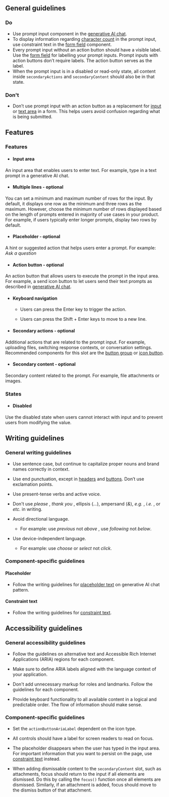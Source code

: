 ## General guidelines

### Do

  * Use prompt input component in the [generative AI chat](/patterns/genai/generative-AI-chat/).
  * To display information regarding [character count](/components/form-field/?tabId=playground&example=with-character-count) in the prompt input, use constraint text in the [form field](/components/form-field/) component.
  * Every prompt input without an action button should have a visible label. Use the [form field](/components/form-field/) for labelling your prompt inputs. Prompt inputs with action buttons don’t require labels. The action button serves as the label.
  * When the prompt input is in a disabled or read-only state, all content inside `secondaryActions` and `secondaryContent` should also be in that state.



### Don't

  * Don’t use prompt input with an action button as a replacement for [input](/components/input/) or [text area](/components/textarea/) in a form. This helps users avoid confusion regarding what is being submitted.



## Features

### Features

  * #### Input area

An input area that enables users to enter text. For example, type in a text prompt in a generative AI chat. 

  * #### Multiple lines \- optional

You can set a minimum and maximum number of rows for the input. By default, it displays one row as the minimum and three rows as the maximum. However, choose the minimum number of rows displayed based on the length of prompts entered in majority of use cases in your product. For example, if users typically enter longer prompts, display two rows by default.

  * #### Placeholder \- optional

A hint or suggested action that helps users enter a prompt. For example: _Ask a question_

  * #### Action button \- optional

An action button that allows users to execute the prompt in the input area. For example, a send icon button to let users send their text prompts as described in [generative AI chat](/patterns/genai/generative-AI-chat/).

  * #### Keyboard navigation

    * Users can press the Enter key to trigger the action.

    * Users can press the Shift + Enter keys to move to a new line. 

  * #### Secondary actions \- optional

Additional actions that are related to the prompt input. For example, uploading files, switching response contexts, or conversation settings. Recommended components for this slot are the [button group](/components/button-group/) or [icon button](/components/button/?tabId=playground&example=icon-button).

  * #### Secondary content \- optional

Secondary content related to the prompt. For example, file attachments or images.




### States

  * #### Disabled

Use the disabled state when users cannot interact with input and to prevent users from modifying the value.




## Writing guidelines

### General writing guidelines

  * Use sentence case, but continue to capitalize proper nouns and brand names correctly in context.

  * Use end punctuation, except in [headers](/components/header/?tabId=usage) and [buttons](/components/button/?tabId=usage). Don’t use exclamation points.

  * Use present-tense verbs and active voice.

  * Don't use _please_ , _thank you_ , ellipsis (_..._), ampersand (_&_), _e.g._ , _i.e._ , or _etc._ in writing.

  * Avoid directional language.

    * For example: use _previous_ not _above_ , use _following_ not _below_.

  * Use device-independent language.

    * For example: use _choose_ or _select_ not _click_.




### Component-specific guidelines

#### Placeholder 

  * Follow the writing guidelines for [placeholder text](/patterns/genai/generative-AI-chat/) on generative AI chat pattern.




#### Constraint text

  * Follow the writing guidelines for [constraint text](/components/form-field/?tabId=usage#writing-guidelines).




## Accessibility guidelines

### General accessibility guidelines

  * Follow the guidelines on alternative text and Accessible Rich Internet Applications (ARIA) regions for each component.

  * Make sure to define ARIA labels aligned with the language context of your application.

  * Don't add unnecessary markup for roles and landmarks. Follow the guidelines for each component.

  * Provide keyboard functionality to all available content in a logical and predictable order. The flow of information should make sense.




### Component-specific guidelines

  * Set the `actionButtonAriaLabel` dependent on the icon type.

  * All controls should have a label for screen readers to read on focus.

  * The placeholder disappears when the user has typed in the input area. For important information that you want to persist on the page, use [constraint text](/components/form-field/?tabId=usage#features) instead.

  * When adding dismissable content to the `secondaryContent` slot, such as attachments, focus should return to the input if all elements are dismissed. Do this by calling the `focus()` function once all elements are dismissed. Similarly, if an attachment is added, focus should move to the dismiss button of that attachment.



